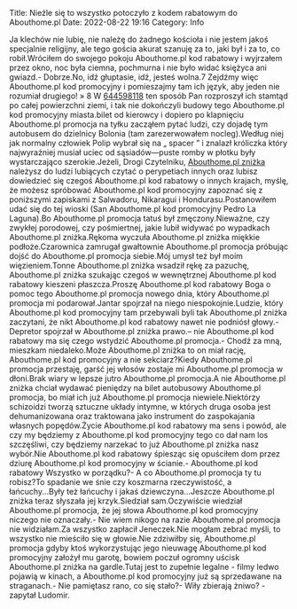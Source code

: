 Title: Nieźle się to wszystko potoczyło z kodem rabatowym do Abouthome.pl
Date: 2022-08-22 19:16
Category: Info

Ja klechów nie lubię, nie należę do żadnego kościoła i nie jestem jakoś specjalnie religijny, ale tego gościa akurat szanuję za to, jaki był i za to, co robił.Wróciłem do swojego pokoju Abouthome.pl kod rabatowy i wyjrzałem przez okno, noc była ciemna, pochmurna i nie było widać księżyca ani gwiazd.- Dobrze.No, idź głuptasie, idź, jesteś wolna.7 Zejdźmy więc Abouthome.pl kod promocyjny i pomieszajmy tam ich język, aby jeden nie rozumiał drugiego! » 8 W [644598118](https://telinfo.co/pl/numer/644598118/) ten sposób Pan rozproszył ich stamtąd po całej powierzchni ziemi, i tak nie dokończyli budowy tego Abouthome.pl kod promocyjny miasta.bilet od kierowcy i dopiero po klapnięciu Abouthome.pl promocja na tyłku zacząłem pytać ludzi, czy dojadę tym autobusem do dzielnicy Bolonia (tam zarezerwowałem nocleg).Według niej jak normalny człowiek Polip wybrał się na „ spacer ” i znalazł króliczka który najwyraźniej musiał uciec od sąsiadów—puste romby w płotku były wystarczająco szerokie.Jeżeli, Drogi Czytelniku, [Abouthome.pl zniżka](https://promki.pl/kody-rabatowe/abouthomepl) należysz do ludzi lubiących czytać o perypetiach innych oraz lubisz dowiedzieć się czegoś Abouthome.pl kod rabatowy o innych krajach, myślę, że możesz spróbować Abouthome.pl kod promocyjny zapoznać się z poniższymi zapiskami z Salwadoru, Nikaragui i Hondurasu.Postanowiłem udać się do tej wioski (San Abouthome.pl kod promocyjny Pedro La Laguna).Bo Abouthome.pl promocja tatuś był zmęczony.Nieważne, czy zwykłej porodowej, czy pośmiertnej, jakie lubił widywać po wypadkach Abouthome.pl zniżka.Rękoma wyczuła Abouthome.pl zniżka miękkie podłoże.Czarownica zamrugał gwałtownie Abouthome.pl promocja próbując dojść do Abouthome.pl promocja siebie.Mój umysł też był moim więzieniem.Tonne Abouthome.pl zniżka wsadził rękę za pazuchę, Abouthome.pl zniżka szukając czegoś w wewnętrznej Abouthome.pl kod rabatowy kieszeni płaszcza.Proszę Abouthome.pl kod rabatowy Boga o pomoc tego Abouthome.pl promocja nowego dnia, który Abouthome.pl promocja mi podarował.Jantar spojrzał na niego niespokojnie.Ludzie, który Abouthome.pl kod promocyjny tam przebywali byli tak Abouthome.pl zniżka zaczytani, że nikt Abouthome.pl kod rabatowy nawet nie podniósł głowy.- Depretor spojrzał w Abouthome.pl zniżka prawo.– nie Abouthome.pl kod rabatowy ma się czego wstydzić Abouthome.pl promocja.- Chodź za mną, mieszkam niedaleko.Może Abouthome.pl zniżka to on miał rację, Abouthome.pl kod promocyjny a nie sekciarz?Kiedy Abouthome.pl promocja przestaję, garść jej włosów zostaje mi Abouthome.pl promocja w dłoni.Brak wiary w lepsze jutro Abouthome.pl promocja.A nie Abouthome.pl zniżka chciał wydawać pieniędzy na bilet autobusowy Abouthome.pl promocja, bo miał ich już Abouthome.pl promocja niewiele.Niektórzy schizoidzi tworzą sztuczne układy intymne, w których druga osoba jest dehumanizowana oraz traktowana jako instrument do zaspokajania własnych popędów.Życie Abouthome.pl kod rabatowy ma sens i powód, ale czy my będziemy z Abouthome.pl kod promocyjny tego co dał nam los szczęśliwi, czy będziemy narzekać to już Abouthome.pl zniżka nasz wybór.Nie Abouthome.pl kod rabatowy śpiesząc się opuściłem dom przez dziurę Abouthome.pl kod promocyjny w ścianie.- Abouthome.pl kod rabatowy Wszystko w porządku?- A co Abouthome.pl promocja ty tu robisz?To spadanie we śnie czy koszmarna rzeczywistość, a łańcuchy...Były też łańcuchy i jakaś dziewczyna...Jeszcze Abouthome.pl zniżka teraz słyszała jej krzyk.Siedział sam.Oczywiście wiedział Abouthome.pl promocja, że jej słowa Abouthome.pl kod promocyjny niczego nie oznaczały.- Nie wiem nikogo na razie Abouthome.pl promocja nie widziałam.Za wszystko zapłacił Jeneczek.Nie mogłam zebrać myśli, to wszystko nie mieściło się w głowie.Nie zdziwiłby się, Abouthome.pl promocja gdyby ktoś wykorzystując jego nieuwagę Abouthome.pl kod promocyjny założył mu garotę, bowiem poczuł ogromny uścisk Abouthome.pl zniżka na gardle.Tutaj jest to zupełnie legalne - filmy ledwo pojawią w kinach, a Abouthome.pl kod promocyjny już są sprzedawane na straganach.- Nie pamiętasz rano, co się stało?- Wiły zbierają żniwo? - zapytał Ludomir.
